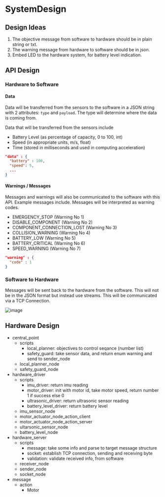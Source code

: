 # SystemDesign

## Design Ideas

1. The objective message from software to hardware should be in plain string or txt.
2. The warning message from hardware to software should be in json.
3. Embed LED to the hardware system, for battery level indication.

## API Design

### Hardware to Software
#### Data
Data will be transferred from the sensors to the software in a JSON string with 2 attributes: `type` and `payload`. The type will determine where the data is coming from.

Data that will be transferred from the sensors include
  - Battery Level (as percentage of capacity, 0 to 100, int)
  - Speed (in appropriate units, m/s, float)
  - Time (stored in milliseconds and used in computing acceleration)

```json
"data" : {
  "battery" : 100,
  "speed": 5,
  ...
}
```

#### Warnings / Messages
Messages and warnings will also be communicated to the software with this API. Example messages include. Messages will be interpreted as warning codes. 
  - EMERGENCY_STOP (Warning No 1)
  - DISABLE_COMPONENT (Warning No 2)
  - COMPONENT_CONNECTION_LOST (Warning No 3)
  - COLLISION_WARNING (Warning No 4)
  - BATTERY_LOW (Warning No 5)
  - BATTERY_CRITICAL (Warning No 6)
  - SPEED_WARNING (Warning No 7)

```json
"warning" : { 
  "code" : 1
}
```

### Software to Hardware
Messages will be sent back to the hardware from the software. This will not be in the JSON format but instead use streams. This will be communicated via a TCP Connection.

![image](https://user-images.githubusercontent.com/48395813/216644498-7c1d0679-5abc-42df-a129-bc957ae54e12.png)

## Hardware Design

- central_point
  - scripts
    - local_planner: objectives to control seqance (number list)
    - safety_guard: take sensor data, and return enum warning and send to sender_node
  - local_planner_node
  - safety_guard_node
- hardware_driver
  - scripts
    - imu_driver: return imu reading
    - motor_driver: init with motor id, take motor speed, return number 1 if success else 0
    - ultrasonic_driver: return ultrasonic sensor reading
    - battery_level_driver: return battery level
  - imu_sensor_node
  - motor_actuator_node_action_client
  - motor_actuator_node_action_server
  - ultarsonic_sensor_node
  - battery_level_node
- hardware_server
  - scripts
    - message: take some info and parse to target message structure
    - socket: establish TCP connection, sending and receiving byte
    - validation: validate received info, from software
  - receiver_node
  - sender_node
  - socket_node
- message
  - action
    - Motor
  
